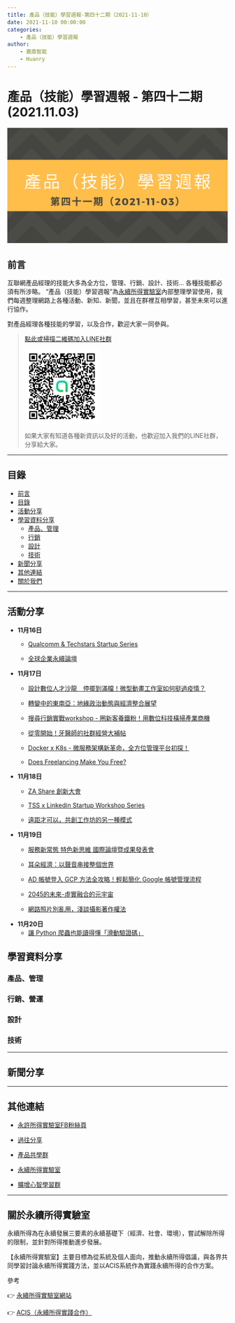 ```yaml
---
title: 產品（技能）學習週報-第四十二期（2021-11-10）
date: 2021-11-10 00:00:00
categories:
	- 產品（技能）學習週報
author:
	- 嘉鼎智能
	- Huanry
---
```

# 產品（技能）學習週報 - 第四十二期 (2021.11.03)

![產品技能學習週報-第四十二期](/img/pm/41.png)

## 前言

互聯網產品經理的技能大多為全方位，管理、行銷、設計、技術... 各種技能都必須有所涉略。 “產品（技能）學習週報”為[永續所得實驗室](#關於永續所得實驗室)內部整理學習使用，我們每週整理網路上各種活動、新知、新聞，並且在群裡互相學習，甚至未來可以進行協作。

對產品經理各種技能的學習，以及合作，歡迎大家一同參與。

>[點此或掃描二維碼加入LINE社群](https://line.me/ti/g2/Dj4AkbdDsY6o4D_CdDUB6Q)
>
>[![產品共學群](/img/產品共學群.jpg)](https://line.me/ti/g2/Dj4AkbdDsY6o4D_CdDUB6Q)
>
>如果大家有知道各種新資訊以及好的活動，也歡迎加入我們的LINE社群，分享給大家。

---
## 目錄
- [前言](#前言)
- [目錄](#目錄)
- [活動分享](#活動分享)
- [學習資料分享](#學習資料分享)
	- [產品、管理](#產品、管理)
	- [行銷](#行銷、營運)
	- [設計](#設計)
	- [技術](#技術)
- [新聞分享](#新聞分享)
- [其他連結](#其他連結)
- [關於我們](#關於我們)

---
## 活動分享

- **11月16日**
	- [Qualcomm & Techstars Startup Series](https://www.accupass.com/event/2110220440371618394334)

	- [全球企業永續論壇](https://tw.globalcsforum.com/)
- **11月17日**
	- [設計數位人才沙龍＿停擺到滿檔！微型動畫工作室如何挺過疫情？](https://www.accupass.com/event/2110190219271000143832)

	- [轉變中的東南亞：地緣政治動態與經濟整合展望](https://www.accupass.com/event/2110010327321426539267)

	- [搜尋行銷實戰workshop - 圈新客養鐵粉！用數位科技橫掃產業商機](https://www.accupass.com/event/2111040817562109291812)

	- [從零開始！牙醫師的社群經營大補帖](https://www.accupass.com/event/2110270715121681423517)

	- [Docker x K8s - 微服務架構新革命，全方位管理平台初探！](https://www.accupass.com/event/2110290707322720318970)

	- [Does Freelancing Make You Free?](https://www.accupass.com/event/2111030451227493638460)
- **11月18日**
	- [ZA Share 創新大會](https://www.accupass.com/event/2109150902287456797110)

	- [TSS x Linkedin Startup Workshop Series](https://www.accupass.com/event/2110220609251697791659)

	- [遠距才可以，共創工作坊的另一種模式](https://www.accupass.com/event/2111030931207709258180)
- **11月19日**
	- [服務新常態 特色新思維 國際論壇暨成果發表會](https://www.accupass.com/event/2110250333319139317960)

	- [耳朵經濟：以聲音串接整個世界](https://www.accupass.com/event/2110200757321877981072)

	- [AD 帳號登入 GCP 方法全攻略！輕鬆簡化 Google 帳號管理流程](https://www.accupass.com/event/2109290206055356890580)

	- [2045的未來-虛實融合的元宇宙](https://www.accupass.com/event/2110020216581751016852)

	- [網路照片別亂用，淺談攝影著作權法](https://www.accupass.com/event/2109240345336328746560)
- **11月20日**
	- [讓 Python 爬蟲也能讀得懂「滑動驗證碼」](https://www.accupass.com/event/2110300155572146839500)


## 學習資料分享
### 產品、管理



### 行銷、營運




### 設計


### 技術


---
## 新聞分享



---
## 其他連結

- [永許所得實驗室FB粉絲頁](https://www.facebook.com/%E6%B0%B8%E7%BA%8C%E6%89%80%E5%BE%97%E5%AF%A6%E9%A9%97%E5%AE%A4-102916798609139)

- [過往分享](/categories/產品（技能）學習週報)

- [產品共學群](https://line.me/ti/g2/Dj4AkbdDsY6o4D_CdDUB6Q?utm_source=invitation&utm_medium=link_copy&utm_campaign=default)

- [永續所得實驗室](https://line.me/ti/g2/asPFU-0w4o9MIRSBdb4gtg?utm_source=invitation&utm_medium=link_copy&utm_campaign=default)

- [擴增心智學習群](https://line.me/ti/g2/asPFU-0w4o9MIRSBdb4gtg?utm_source=invitation&utm_medium=link_copy&utm_campaign=default)

---

## 關於永續所得實驗室

永續所得為在永續發展三要素的永續基礎下（經濟、社會、環境），嘗試解除所得的限制，並針對所得推動進步發展。

【永續所得實驗室】主要目標為從系統及個人面向，推動永續所得倡議，與各界共同學習討論永續所得實踐方法，並以ACIS系統作為實踐永續所得的合作方案。

參考

👉 [永續所得實驗室網站](https://sustainable-income-lab.github.io/)

👉 [ACIS（永續所得實踐合作）](https://acis.magnific.biz/)